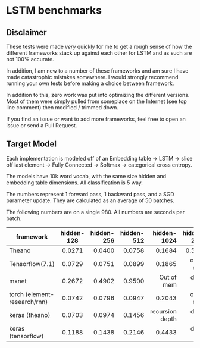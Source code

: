 # LSTM benchmarks

## Disclaimer
These tests were made *very* quickly for me to get a rough sense of how
the different frameworks stack up against each other for LSTM and as such are
not 100% accurate.

In addition, I am new to a number of these frameworks and am sure I have
made catastrophic mistakes somewhere. I would strongly recommend running
your own tests before making a choice between framework.

In addition to this, zero work was put into optimizing the different
versions. Most of them were simply pulled from someplace on the Internet (see top line comment) then modified / trimmed down.

If you find an issue or want to add more frameworks, feel free to open an issue or send a Pull Request.

## Target Model
Each implementation is modeled off of an Embedding table -> LSTM ->
slice off last element -> Fully Connected -> Softmax -> categorical
cross entropy.

The models have 10k word vocab, with the same size hidden and embedding table dimensions.
All classification is 5 way.

The numbers represent 1 forward pass, 1 backward pass, and a SGD
parameter update. They are calculated as an average of 50 batches.

The following numbers are on a single 980. All numbers are seconds per batch.

| framework | hidden-128 | hidden-256| hidden-512| hidden-1024| hidden-2048|
| --------- |:----------:| ---------:|-------:| ----:| --:|
| Theano    | 0.0271 |  0.0400 | 0.0758 | 0.1684 | 0.5267
| Tensorflow(7.1) | 0.0729 | 0.0751 | 0.0899 | 0.1865| out of mem|
| mxnet | 0.2672| 0.4902 | 0.9500 | Out of mem| didn't run|
| torch (element-research/rnn)| 0.0742 |0.0796 | 0.0947| 0.2043| out of mem|
| keras (theano) | 0.0703 | 0.0974 | 0.1456 | recursion depth| didn't run|
| keras (tensorflow) | 0.1188 | 0.1438 | 0.2146 | 0.4433| didn't run|
